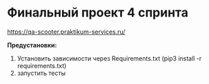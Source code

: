 # Финальный проект 4 спринта 

https://qa-scooter.praktikum-services.ru/

**Предустановки:**

1. Установить зависимости через Requirements.txt (pip3 install -r requirements.txt)
2. запустить тесты